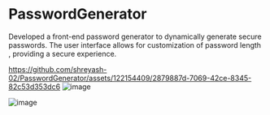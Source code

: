 # PasswordGenerator
Developed a front-end password generator to dynamically generate secure passwords. The user interface allows for customization of password length , providing a secure experience.


https://github.com/shreyash-02/PasswordGenerator/assets/122154409/2879887d-7069-42ce-8345-82c53d353dc6
![image](https://github.com/shreyash-02/PasswordGenerator/assets/122154409/164b6468-9c5d-41a2-8fdc-5314cd27ea60)


![image](https://github.com/shreyash-02/PasswordGenerator/assets/122154409/43370dd2-3ebb-4761-a1ef-8314d43b8760)
